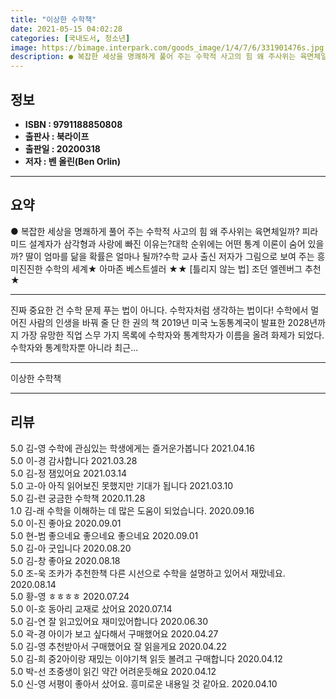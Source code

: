 ```yaml
---
title: "이상한 수학책"
date: 2021-05-15 04:02:28
categories: [국내도서, 청소년]
image: https://bimage.interpark.com/goods_image/1/4/7/6/331901476s.jpg
description: ● 복잡한 세상을 명쾌하게 풀어 주는 수학적 사고의 힘 왜 주사위는 육면체일까? 피라미드 설계자가 삼각형과 사랑에 빠진 이유는?대학 순위에는 어떤 통계 이론이 숨어 있을까? 딸이 엄마를 닮을 확률은 얼마나 될까?수학 교사 출신 저자가 그림으로 보여 주는 흥미진진한 수학의 세계★ 아마존
---
```


## **정보**

- **ISBN : 9791188850808**
- **출판사 : 북라이프**
- **출판일 : 20200318**
- **저자 : 벤 올린(Ben Orlin)**

------



## **요약**

●  복잡한 세상을 명쾌하게 풀어 주는 수학적 사고의 힘 왜 주사위는 육면체일까? 피라미드 설계자가 삼각형과 사랑에 빠진 이유는?대학 순위에는 어떤 통계 이론이 숨어 있을까? 딸이 엄마를 닮을 확률은 얼마나 될까?수학 교사 출신 저자가 그림으로 보여 주는 흥미진진한 수학의 세계★ 아마존 베스트셀러 ★★ [틀리지 않는 법] 조던 엘렌버그 추천 ★

------

진짜 중요한 건 수학 문제 푸는 법이 아니다. 수학자처럼 생각하는 법이다!
수학에서 멀어진 사람의 인생을 바꿔 줄 단 한 권의 책
2019년 미국 노동통계국이 발표한 2028년까지 가장 유망한 직업 스무 가지 목록에 수학자와 통계학자가 이름을 올려 화제가 되었다. 수학자와 통계학자뿐 아니라 최근... 

------


이상한 수학책 

------


## **리뷰** 

5.0 김-영 수학에 관심있는 학생에게는 즐거운가봅니다 2021.04.16 <br/>5.0 이-경 감사합니다 2021.03.28 <br/>5.0 김-정 잼있어요 2021.03.14 <br/>5.0 고-아 아직 읽어보진 못했지만 기대가 됩니다 2021.03.10 <br/>5.0 김-련 궁금한 수학책 2020.11.28 <br/>1.0 김-래 수학을 이해하는 데 많은 도움이 되었습니다. 2020.09.16 <br/>5.0 이-진 좋아요 2020.09.01 <br/>5.0 현-범 좋으네요 좋으네요 좋으네요 2020.09.01 <br/>5.0 김-아 굿입니다 2020.08.20 <br/>5.0 김-창 좋아요  2020.08.18 <br/>5.0 조-욱 조카가 추천한책
다른 시선으로 수학을 설명하고 있어서 재맜네요. 2020.08.14 <br/>5.0 황-영 ㅎㅎㅎㅎ 2020.07.24 <br/>5.0 이-호 동아리 교재로 샀어요 2020.07.14 <br/>5.0 김-연 잘 읽고있어요 재미있어합니다 2020.06.30 <br/>5.0 곽-경 아이가 보고 싶다해서 구매했어요 2020.04.27 <br/>5.0 김-영 추천받아서 구매했어요 잘 읽을게요 2020.04.22 <br/>5.0 김-희 중2아이랑 재밌는 이야기책 읽듯 볼려고 구매합니다 2020.04.12 <br/>5.0 박-선 초중생이 읽긴 약간 어려운듯해요 2020.04.12 <br/>5.0 신-영 서평이 좋아서 샀어요. 흥미로운 내용일 것 같아요. 2020.04.10 <br/>